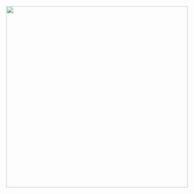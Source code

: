 <a href="https://youtu.be/0REPfjHtvtM" target="_blank">
  <img src="https://img.youtube.com/vi/abc123XYZ/0.jpg" width="480" />
</a>

